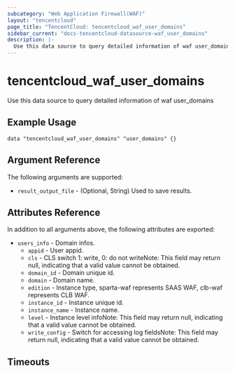 ```yaml
---
subcategory: "Web Application Firewall(WAF)"
layout: "tencentcloud"
page_title: "TencentCloud: tencentcloud_waf_user_domains"
sidebar_current: "docs-tencentcloud-datasource-waf_user_domains"
description: |-
  Use this data source to query detailed information of waf user_domains
---
```


# tencentcloud_waf_user_domains

Use this data source to query detailed information of waf user_domains

## Example Usage

```hcl
data "tencentcloud_waf_user_domains" "user_domains" {}
```

## Argument Reference

The following arguments are supported:

* `result_output_file` - (Optional, String) Used to save results.

## Attributes Reference

In addition to all arguments above, the following attributes are exported:

* `users_info` - Domain infos.
  * `appid` - User appid.
  * `cls` - CLS switch 1: write, 0: do not writeNote: This field may return null, indicating that a valid value cannot be obtained.
  * `domain_id` - Domain unique id.
  * `domain` - Domain name.
  * `edition` - Instance type, sparta-waf represents SAAS WAF, clb-waf represents CLB WAF.
  * `instance_id` - Instance unique id.
  * `instance_name` - Instance name.
  * `level` - Instance level infoNote: This field may return null, indicating that a valid value cannot be obtained.
  * `write_config` - Switch for accessing log fieldsNote: This field may return null, indicating that a valid value cannot be obtained.


## Timeouts

<no value>


